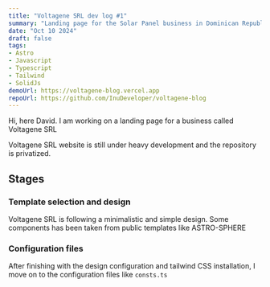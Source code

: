 ```yaml
---
title: "Voltagene SRL dev log #1"
summary: "Landing page for the Solar Panel business in Dominican Republic"
date: "Oct 10 2024"
draft: false
tags:
- Astro
- Javascript
- Typescript
- Tailwind
- SolidJs
demoUrl: https://voltagene-blog.vercel.app
repoUrl: https://github.com/InuDeveloper/voltagene-blog
---
```


Hi, here David. I am working on a landing page for a business called Voltagene SRL

Voltagene SRL website is still under heavy development and the repository is privatized.

## Stages

### Template selection and design

Voltagene SRL is following a minimalistic and simple design. Some components has been taken from public templates like ASTRO-SPHERE

### Configuration files

After finishing with the design configuration and tailwind CSS installation, I move on to the configuration files like `consts.ts`
